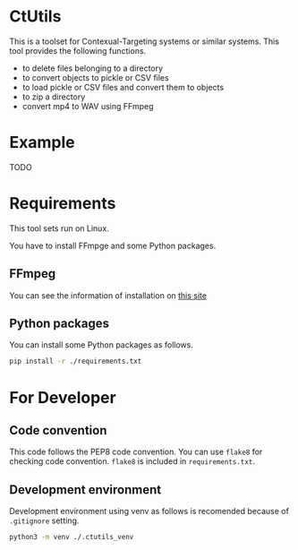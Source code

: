 # CtUtils

This is a toolset for Contexual-Targeting systems or similar systems.
This tool provides the following functions.

- to delete files belonging to a directory
- to convert objects to pickle or CSV files
- to load pickle or CSV files and convert them to objects
- to zip a directory
- convert mp4 to WAV using FFmpeg

# Example

TODO

# Requirements

This tool sets run on Linux.

You have to install FFmpge and some Python packages.

## FFmpeg

You can see the information of installation on [this site](https://github.com/FFmpeg/FFmpeg/blob/master/INSTALL.md) 

## Python packages

You can install some Python packages as follows.

```sh
pip install -r ./requirements.txt
```

# For Developer

## Code convention

This code follows the PEP8 code convention.
You can use `flake8` for checking code convention. `flake8` is included in `requirements.txt`.

## Development environment

Development environment using venv as follows is recomended because of `.gitignore` setting.

```sh
python3 -m venv ./.ctutils_venv
```

